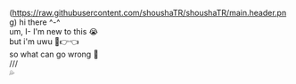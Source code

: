 (https://raw.githubusercontent.com/shoushaTR/shoushaTR/main.header.png)
hi there ^-^  
um, I- I'm new to this 😭  
but i'm uwu 🥺👉👈  
so what can go wrong 🥰  
///  
💦  
